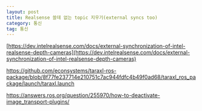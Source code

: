 ```yaml
---
layout: post
title: Realsense 쓸데 없는 topic 지우기(external syncs too)
category: 통신
tag: 통신
---
```


[https://dev.intelrealsense.com/docs/external-synchronization-of-intel-realsense-depth-cameras](https://dev.intelrealsense.com/docs/external-synchronization-of-intel-realsense-depth-cameras)


https://github.com/econsystems/taraxl-ros-package/blob/8f77fe237714e210751c7ac944fdfc4b49f0ad68/taraxl_ros_package/launch/taraxl.launch

https://answers.ros.org/question/255970/how-to-deactivate-image_transport-plugins/
